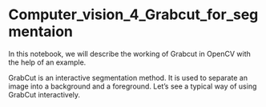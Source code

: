 # Computer_vision_4_Grabcut_for_segmentaion


In this notebook, we will describe the working of Grabcut in OpenCV with the help of an example.

GrabCut is an interactive segmentation method. It is used to separate an image into a background and a foreground. Let’s see a typical way of using GrabCut interactively.
